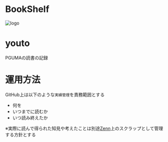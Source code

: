 # BookShelf

![logo](https://user-images.githubusercontent.com/68600968/171109684-143908bc-736d-498b-8f1e-fe0980352673.png)

# youto

PGUMAの読書の記録

# 運用方法

GitHub上は以下のような`実績管理`を責務範囲とする
- 何を
- いつまでに読むか
- いつ読み終えたか

※実際に読んで得られた知見や考えたことは別途[Zenn](https://zenn.dev/)上のスクラップとして管理する方針とする
